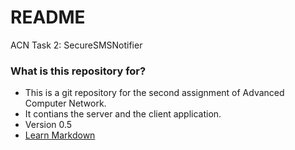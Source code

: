 # README #

ACN Task 2: SecureSMSNotifier

### What is this repository for? ###

* This is a git repository for the second assignment of Advanced Computer Network. 
* It contians the server and the client application.
* Version 0.5
* [Learn Markdown](https://bitbucket.org/tutorials/markdowndemo)
